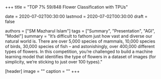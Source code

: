 +++
title = "TOP 7% 59/848 Flower Classification with TPUs"

date = 2020-07-02T00:30:00
lastmod = 2020-07-02T00:30:00
draft = false

authors = ["SM Mazharul Islam"]
tags = ["Summary", "Presentation", "AGI", "Model"]
summary = "It’s difficult to fathom just how vast and diverse our natural world is. There are over 5,000 species of mammals, 10,000 species of birds, 30,000 species of fish – and astonishingly, over 400,000 different types of flowers. In this competition, you’re challenged to build a machine learning model that identifies the type of flowers in a dataset of images (for simplicity, we’re sticking to just over 100 types)." 

[header]
image = ""
caption = ""
+++